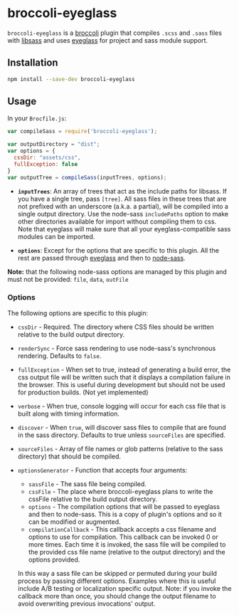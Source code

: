 # broccoli-eyeglass

`broccoli-eyeglass` is a [broccoli](https://github.com/broccolijs/broccoli) plugin that compiles
`.scss` and `.sass` files with [libsass](https://github.com/sass/libsass)
and uses [eyeglass](https://github.com/sass-eyeglass/eyeglass)
for project and sass module support.

## Installation

```bash
npm install --save-dev broccoli-eyeglass
```

## Usage

In your `Brocfile.js`:

```js
var compileSass = require('broccoli-eyeglass');

var outputDirectory = "dist";
var options = {
  cssDir: "assets/css",
  fullException: false
}
var outputTree = compileSass(inputTrees, options);
```

* **`inputTrees`**: An array of trees that act as the include paths for
  libsass. If you have a single tree, pass `[tree]`. All sass files in
  these trees that are not prefixed with an underscore (a.k.a. a partial),
  will be compiled into a single output directory. Use the node-sass
  `includePaths` option to make other directories available for import
  without compiling them to css. Note that eyeglass will make sure that
  all your eyeglass-compatible sass modules can be imported.

* **`options`**: Except for the options that are specific to this plugin. All
   the rest are passed through [eyeglass](https://github.com/sass-eyeglass/eyeglass) and then to
   [node-sass](https://github.com/sass/node-sass#options).

**Note:** that the following node-sass options are managed by this plugin and
must not be provided: `file`, `data`, `outFile`

### Options

The following options are specific to this plugin:

* `cssDir` - Required. The directory where CSS files should be written
  relative to the build output directory.
* `renderSync` - Force sass rendering to use node-sass's synchronous
  rendering. Defaults to `false`.
* `fullException` - When set to true, instead of generating a build
  error, the css output file will be written such that it displays a
  compilation failure in the browser. This is useful during development
  but should not be used for production builds. (Not yet implemented)
* `verbose` - When true, console logging will occur for each css file
  that is built along with timing information.
* `discover` - When `true`, will discover sass files to compile that are
  found in the sass directory. Defaults to true unless `sourceFiles` are
  specified.
* `sourceFiles` - Array of file names or glob patterns (relative to the
  sass directory) that should be compiled.
* `optionsGenerator` - Function that accepts four arguments:

  * `sassFile` - The sass file being compiled.
  * `cssFile` - The place where broccoli-eyeglass plans to write the
    cssFile relative to the build output directory.
  * `options` - The compilation options that will be passed to eyeglass
    and then to node-sass. This is a copy of plugin's options and so it
    can be modified or augmented.
  * `compilationCallback` - This callback accepts a css filename and
    options to use for compilation. This callback can be invoked 0 or more
    times. Each time it is invoked, the sass file will be compiled to
    the provided css file name (relative to the output directory) and the
    options provided.

  In this way a sass file can be skipped or permuted during your build
  process by passing different options. Examples where this is useful
  include A/B testing or localization specific output. Note: if you
  invoke the callback more than once, you should change the output
  filename to avoid overwriting previous invocations' output.
